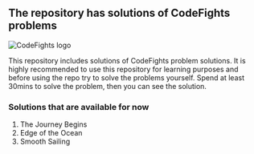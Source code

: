 ## The repository has solutions of CodeFights problems 

![CodeFights logo](http://joshalling.com/wp-content/uploads/2016/10/Codefights.png)

This repository includes solutions of CodeFights problem solutions. It is highly recommended to use this repository for learning purposes and before using the repo try to solve the problems yourself. Spend at least 30mins to solve the problem, then you can see the solution. 

### Solutions that are available for now

1. The Journey Begins
2. Edge of the Ocean
3. Smooth Sailing
